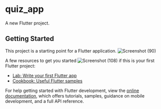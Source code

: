 # quiz_app

A new Flutter project.

## Getting Started

This project is a starting point for a Flutter application.
![Screenshot (90)](https://user-images.githubusercontent.com/72556733/223357142-c8d621dd-47de-49bd-b7a0-e64938d2bb6d.png)

A few resources to get you started ![Screenshot (108)](https://user-images.githubusercontent.com/72556733/223357120-53bc25db-42e8-4a96-9aca-5a62003d0f3f.png)
if this is your first Flutter project:

- [Lab: Write your first Flutter app](https://docs.flutter.dev/get-started/codelab)
- [Cookbook: Useful Flutter samples](https://docs.flutter.dev/cookbook)

For help getting started with Flutter development, view the
[online documentation](https://docs.flutter.dev/), which offers tutorials,
samples, guidance on mobile development, and a full API reference.
